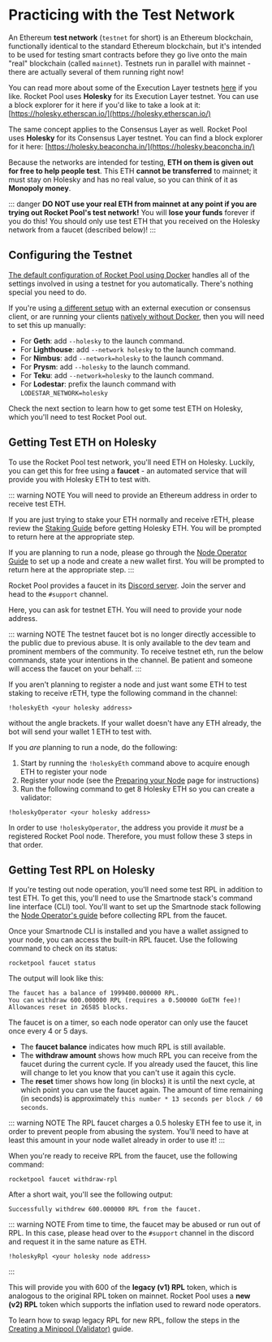 # Practicing with the Test Network

An Ethereum **test network** (`testnet` for short) is an Ethereum blockchain, functionally identical to the standard Ethereum blockchain, but it's intended to be used for testing smart contracts before they go live onto the main "real" blockchain (called `mainnet`).
Testnets run in parallel with mainnet - there are actually several of them running right now!

You can read more about some of the Execution Layer testnets [here](https://support.mycrypto.com/how-to/getting-started/where-to-get-testnet-ether) if you like.
Rocket Pool uses **Holesky** for its Execution Layer testnet.
You can use a block explorer for it here if you'd like to take a look at it: [https://holesky.etherscan.io/](https://holesky.etherscan.io/)

The same concept applies to the Consensus Layer as well.
Rocket Pool uses **Holesky** for its Consensus Layer testnet.
You can find a block explorer for it here: [https://holesky.beaconcha.in/](https://holesky.beaconcha.in/)

Because the networks are intended for testing, **ETH on them is given out for free to help people test**.
This ETH **cannot be transferred** to mainnet; it must stay on Holesky and has no real value, so you can think of it as **Monopoly money**.

::: danger
**DO NOT use your real ETH from mainnet at any point if you are trying out Rocket Pool's test network!**
You will **lose your funds** forever if you do this!
You should only use test ETH that you received on the Holesky network from a faucet (described below)!
:::

## Configuring the Testnet

[The default configuration of Rocket Pool using Docker](../node/install-modes) handles all of the settings involved in using a testnet for you automatically.
There's nothing special you need to do.

If you're using [a different setup](../node/install-modes) with an external execution or consensus client, or are running your clients [natively without Docker](../node/install-modes), then you will need to set this up manually:

- For **Geth**: add `--holesky` to the launch command.
- For **Lighthouse**: add `--network holesky` to the launch command.
- For **Nimbus**: add `--network=holesky` to the launch command.
- For **Prysm**: add `--holesky` to the launch command.
- For **Teku**: add `--network=holesky` to the launch command.
- For **Lodestar**: prefix the launch command with `LODESTAR_NETWORK=holesky`

Check the next section to learn how to get some test ETH on Holesky, which you'll need to test Rocket Pool out.

## Getting Test ETH on Holesky

To use the Rocket Pool test network, you'll need ETH on Holesky.
Luckily, you can get this for free using a **faucet** - an automated service that will provide you with Holesky ETH to test with.

::: warning NOTE
You will need to provide an Ethereum address in order to receive test ETH.

If you are just trying to stake your ETH normally and receive rETH, please review the [Staking Guide](../staking/overview) before getting Holesky ETH.
You will be prompted to return here at the appropriate step.

If you are planning to run a node, please go through the [Node Operator Guide](../node/responsibilities) to set up a node and create a new wallet first.
You will be prompted to return here at the appropriate step.
:::

Rocket Pool provides a faucet in its [Discord server](https://discord.gg/rocketpool).
Join the server and head to the `#support` channel.

Here, you can ask for testnet ETH.
You will need to provide your node address.

::: warning NOTE
The testnet faucet bot is no longer directly accessible to the public due to previous abuse.
It is only available to the dev team and prominent members of the community.
To receive testnet eth, run the below commands, state your intentions in the channel.
Be patient and someone will access the faucet on your behalf.
:::

If you aren't planning to register a node and just want some ETH to test staking to receive rETH, type the following command in the channel:

```
!holeskyEth <your holesky address>
```

without the angle brackets.
If your wallet doesn't have any ETH already, the bot will send your wallet 1 ETH to test with.

If you _are_ planning to run a node, do the following:

1. Start by running the `!holeskyEth` command above to acquire enough ETH to register your node
2. Register your node (see the [Preparing your Node](../node/prepare-node) page for instructions)
3. Run the following command to get 8 Holesky ETH so you can create a validator:

```
!holeskyOperator <your holesky address>
```

In order to use `!holeskyOperator`, the address you provide it _must_ be a registered Rocket Pool node.
Therefore, you must follow these 3 steps in that order.

## Getting Test RPL on Holesky

If you're testing out node operation, you'll need some test RPL in addition to test ETH.
To get this, you'll need to use the Smartnode stack's command line interface (CLI) tool.
You'll want to set up the Smartnode stack following the [Node Operator's guide](../node/responsibilities) before collecting RPL from the faucet.

Once your Smartnode CLI is installed and you have a wallet assigned to your node, you can access the built-in RPL faucet.
Use the following command to check on its status:

```
rocketpool faucet status
```

The output will look like this:

```
The faucet has a balance of 1999400.000000 RPL.
You can withdraw 600.000000 RPL (requires a 0.500000 GoETH fee)!
Allowances reset in 26585 blocks.
```

The faucet is on a timer, so each node operator can only use the faucet once every 4 or 5 days.

- The **faucet balance** indicates how much RPL is still available.
- The **withdraw amount** shows how much RPL you can receive from the faucet during the current cycle.
  If you already used the faucet, this line will change to let you know that you can't use it again this cycle.
- The **reset** timer shows how long (in blocks) it is until the next cycle, at which point you can use the faucet again.
  The amount of time remaining (in seconds) is approximately `this number * 13 seconds per block / 60 seconds`.

::: warning NOTE
The RPL faucet charges a 0.5 holesky ETH fee to use it, in order to prevent people from abusing the system.
You'll need to have at least this amount in your node wallet already in order to use it!
:::



When you're ready to receive RPL from the faucet, use the following command:

```
rocketpool faucet withdraw-rpl
```

After a short wait, you'll see the following output:

```
Successfully withdrew 600.000000 RPL from the faucet.
```

::: warning NOTE
From time to time, the faucet may be abused or run out of RPL. In this case, please head over to the `#support` channel in the discord and request it in the same nature as ETH.

```
!holeskyRpl <your holesky node address>
```
:::


This will provide you with 600 of the **legacy (v1) RPL** token, which is analogous to the original RPL token on mainnet.
Rocket Pool uses a **new (v2) RPL** token which supports the inflation used to reward node operators.

To learn how to swap legacy RPL for new RPL, follow the steps in the [Creating a Minipool (Validator)](../node/create-validator) guide.
